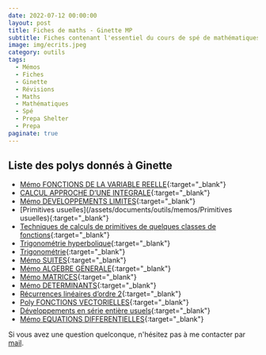```yaml
---
date: 2022-07-12 00:00:00
layout: post
title: Fiches de maths - Ginette MP
subtitle: Fiches contenant l'essentiel du cours de spé de mathématiques
image: img/ecrits.jpeg
category: outils
tags:
  - Mémos
  - Fiches
  - Ginette
  - Révisions
  - Maths
  - Mathématiques
  - Spé
  - Prepa Shelter
  - Prepa
paginate: true
---
```


## Liste des polys donnés à Ginette 


- [Mémo FONCTIONS DE LA VARIABLE REELLE](/assets/documents/outils/memos/foncunevarmemo.pdf){:target="_blank"}
- [CALCUL APPROCHE D’UNE INTEGRALE](assets/documents/outils/memos/integraleapprochee.pdf){:target="_blank"}
- [Mémo DEVELOPPEMENTS LIMITES](/assets/documents/outils/memos/devtslimitesmemo.pdf){:target="_blank"}
- [Primitives usuelles](/assets/documents/outils/memos/Primitives usuelles){:target="_blank"}
- [Techniques de calculs de primitives de quelques classes de fonctions](/assets/documents/outils/memos/integraleseleves.pdf){:target="_blank"}
- [Trigonométrie hyperbolique](/assets/documents/outils/memos/trighypememo.pdf){:target="_blank"}
- [Trigonométrie](/assets/documents/outils/memos/trigomemo.pdf){:target="_blank"}
- [Mémo SUITES](/assets/documents/outils/memos/suitesmemo.pdf){:target="_blank"}
- [Mémo ALGEBRE GENERALE](/assets/documents/outils/memos/algebregenmemo.pdf){:target="_blank"}
- [Mémo MATRICES](/assets/documents/outils/memos/matricesmemo.pdf){:target="_blank"}
- [Mémo DETERMINANTS](/assets/documents/outils/memos/determinantsmemo.pdf){:target="_blank"}
- [Récurrences linéaires d’ordre 2](/assets/documents/outils/memos/reclin2.pdf){:target="_blank"}
- [Poly FONCTIONS VECTORIELLES](/assets/documents/outils/memos/fonctvecteleves.pdf){:target="_blank"}
- [Développements en série entière usuels](/assets/documents/outils/memos/dsememo.pdf){:target="_blank"}
- [Mémo EQUATIONS DIFFERENTIELLES](/assets/documents/outils/memos/equadiffmemo.pdf){:target="_blank"}

Si vous avez une question quelconque, n'hésitez pas à me contacter par [mail](https://www.prepashelter.com/contact/).
